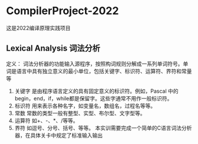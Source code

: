 # CompilerProject-2022
这是2022编译原理实践项目
## Lexical Analysis 词法分析
定义：
词法分析器的功能输入源程序，按照构词规则分解成一系列单词符号。单词是语言中具有独立意义的最小单位，包括关键字、标识符、运算符、界符和常量等
1. 关键字 是由程序语言定义的具有固定意义的标识符。例如，Pascal 中的begin，end，if，while都是保留字。这些字通常不用作一般标识符。
2. 标识符 用来表示各种名字，如变量名，数组名，过程名等等。
3. 常数 常数的类型一般有整型、实型、布尔型、文字型等。
4. 运算符 如+、-、*、/等等。
5. 界符 如逗号、分号、括号、等等。 
本实训需要完成一个简单的C语言词法分析器，在具体关卡中规定了标准输入输出

